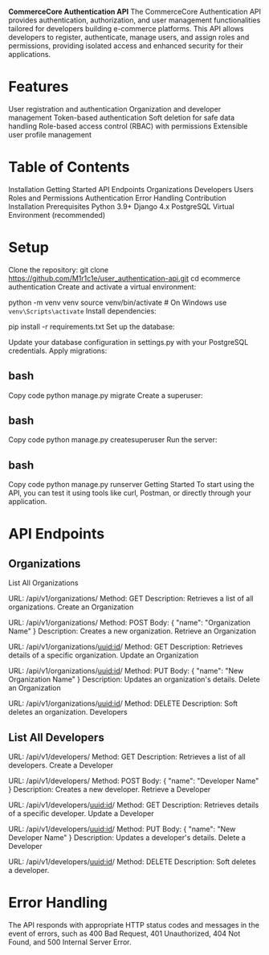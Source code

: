 **CommerceCore Authentication API**
The CommerceCore Authentication API provides authentication, authorization, and user management functionalities tailored for developers building e-commerce platforms. This API allows developers to register, authenticate, manage users, and assign roles and permissions, providing isolated access and enhanced security for their applications.

# Features
User registration and authentication
Organization and developer management
Token-based authentication
Soft deletion for safe data handling
Role-based access control (RBAC) with permissions
Extensible user profile management

# Table of Contents
Installation
Getting Started
API Endpoints
Organizations
Developers
Users
Roles and Permissions
Authentication
Error Handling
Contribution
Installation
Prerequisites
Python 3.9+
Django 4.x
PostgreSQL
Virtual Environment (recommended)

# Setup
Clone the repository:
git clone https://github.com/M1r1c1e/user_authentication-api.git
cd ecommerce authentication
Create and activate a virtual environment:


python -m venv venv
source venv/bin/activate  # On Windows use `venv\Scripts\activate`
Install dependencies:


pip install -r requirements.txt
Set up the database:

Update your database configuration in settings.py with your PostgreSQL credentials.
Apply migrations:

## bash
Copy code
python manage.py migrate
Create a superuser:

## bash
Copy code
python manage.py createsuperuser
Run the server:

## bash
Copy code
python manage.py runserver
Getting Started
To start using the API, you can test it using tools like curl, Postman, or directly through your application.

# API Endpoints
## Organizations
List All Organizations

URL: /api/v1/organizations/
Method: GET
Description: Retrieves a list of all organizations.
Create an Organization

URL: /api/v1/organizations/
Method: POST
Body: { "name": "Organization Name" }
Description: Creates a new organization.
Retrieve an Organization

URL: /api/v1/organizations/<uuid:id>/
Method: GET
Description: Retrieves details of a specific organization.
Update an Organization

URL: /api/v1/organizations/<uuid:id>/
Method: PUT
Body: { "name": "New Organization Name" }
Description: Updates an organization's details.
Delete an Organization

URL: /api/v1/organizations/<uuid:id>/
Method: DELETE
Description: Soft deletes an organization.
Developers

## List All Developers

URL: /api/v1/developers/
Method: GET
Description: Retrieves a list of all developers.
Create a Developer

URL: /api/v1/developers/
Method: POST
Body: { "name": "Developer Name" }
Description: Creates a new developer.
Retrieve a Developer

URL: /api/v1/developers/<uuid:id>/
Method: GET
Description: Retrieves details of a specific developer.
Update a Developer

URL: /api/v1/developers/<uuid:id>/
Method: PUT
Body: { "name": "New Developer Name" }
Description: Updates a developer's details.
Delete a Developer

URL: /api/v1/developers/<uuid:id>/
Method: DELETE
Description: Soft deletes a developer.

# Error Handling
The API responds with appropriate HTTP status codes and messages in the event of errors, such as 400 Bad Request, 401 Unauthorized, 404 Not Found, and 500 Internal Server Error.